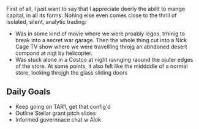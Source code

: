 First of all, I just want to say that I appreciate deerly the abilit to mange capital, in all its forms. Nohing else even comes close to the thrill of isolated, silent, analytic trading:
- Was in some kind of movie where we were proably legos, trhinig to break into a secret war garage. Then the whole thing cut into a Nick Cage TV show where we were travellling throjg an abndoned desert compond at nigt by helicopter.
- Was stuck alone in a Costco at night ravnging raound the ojuter edges of the store. At some points, it also felt like the middddle of a normal store, looking throjgh the glass sliding doors

## Daily Goals

- Keep going on TAR1, get that config'd
- Outline Stellar grant pitch slides
- Informed governnace chat w Alok
